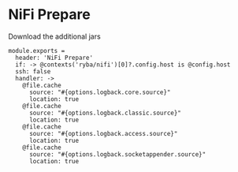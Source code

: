
# NiFi Prepare

Download the additional jars

    module.exports =
      header: 'NiFi Prepare'
      if: -> @contexts('ryba/nifi')[0]?.config.host is @config.host
      ssh: false
      handler: ->
        @file.cache
          source: "#{options.logback.core.source}"
          location: true
        @file.cache
          source: "#{options.logback.classic.source}"
          location: true
        @file.cache
          source: "#{options.logback.access.source}"
          location: true
        @file.cache
          source: "#{options.logback.socketappender.source}"
          location: true
